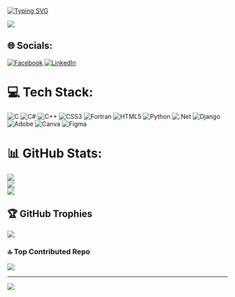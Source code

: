 [![Typing SVG](https://readme-typing-svg.demolab.com?font=Aria+&letterSpacing=&pause=1000&color=5A67CA&width=435&lines=Hey+There!%F0%9F%99%8B%E2%80%8D%E2%99%82%EF%B8%8F+This+is+Nawrose%F0%9F%91%A8%E2%80%8D%F0%9F%92%BB;I+am+embracing+the+journey+ahed+of+me+%F0%9F%9A%B6%E2%80%8D%E2%99%82%EF%B8%8F;There's+planty+to+learn+%F0%9F%92%8E)](https://git.io/typing-svg)

![](https://scontent.fdac134-1.fna.fbcdn.net/v/t39.30808-6/455044456_1020344230003247_6492203427983725345_n.jpg?_nc_cat=110&ccb=1-7&_nc_sid=127cfc&_nc_ohc=giWlEWl8x0oQ7kNvgHJttkC&_nc_ht=scontent.fdac134-1.fna&oh=00_AYABkEMONWIHQF9cyKf2fB9v2TiD7DaGI3-3NndYc2T2TA&oe=66C1B4CF)



## 🌐 Socials:
[![Facebook](https://img.shields.io/badge/Facebook-%231877F2.svg?logo=Facebook&logoColor=white)](https://facebook.com/md.nawroseislam.5) [![LinkedIn](https://img.shields.io/badge/LinkedIn-%230077B5.svg?logo=linkedin&logoColor=white)](https://linkedin.com/in/in/md-nawrose-060650322) 

# 💻 Tech Stack:
![C](https://img.shields.io/badge/c-%2300599C.svg?style=for-the-badge&logo=c&logoColor=white) ![C#](https://img.shields.io/badge/c%23-%23239120.svg?style=for-the-badge&logo=csharp&logoColor=white) ![C++](https://img.shields.io/badge/c++-%2300599C.svg?style=for-the-badge&logo=c%2B%2B&logoColor=white) ![CSS3](https://img.shields.io/badge/css3-%231572B6.svg?style=for-the-badge&logo=css3&logoColor=white) ![Fortran](https://img.shields.io/badge/Fortran-%23734F96.svg?style=for-the-badge&logo=fortran&logoColor=white) ![HTML5](https://img.shields.io/badge/html5-%23E34F26.svg?style=for-the-badge&logo=html5&logoColor=white) ![Python](https://img.shields.io/badge/python-3670A0?style=for-the-badge&logo=python&logoColor=ffdd54) ![.Net](https://img.shields.io/badge/.NET-5C2D91?style=for-the-badge&logo=.net&logoColor=white) ![Django](https://img.shields.io/badge/django-%23092E20.svg?style=for-the-badge&logo=django&logoColor=white) ![Adobe](https://img.shields.io/badge/adobe-%23FF0000.svg?style=for-the-badge&logo=adobe&logoColor=white) ![Canva](https://img.shields.io/badge/Canva-%2300C4CC.svg?style=for-the-badge&logo=Canva&logoColor=white) ![Figma](https://img.shields.io/badge/figma-%23F24E1E.svg?style=for-the-badge&logo=figma&logoColor=white)
# 📊 GitHub Stats:
![](https://github-readme-stats.vercel.app/api?username=MdNawrose&theme=dark&hide_border=false&include_all_commits=false&count_private=false)<br/>
![](https://github-readme-streak-stats.herokuapp.com/?user=MdNawrose&theme=dark&hide_border=false)<br/>
![](https://github-readme-stats.vercel.app/api/top-langs/?username=MdNawrose&theme=dark&hide_border=false&include_all_commits=false&count_private=false&layout=compact)

## 🏆 GitHub Trophies
![](https://github-profile-trophy.vercel.app/?username=MdNawrose&theme=radical&no-frame=false&no-bg=false&margin-w=4)

### 🔝 Top Contributed Repo
![](https://github-contributor-stats.vercel.app/api?username=MdNawrose&limit=5&theme=dark&combine_all_yearly_contributions=true)

---
[![](https://visitcount.itsvg.in/api?id=MdNawrose&icon=0&color=0)](https://visitcount.itsvg.in)

<!-- Proudly created with GPRM ( https://gprm.itsvg.in ) -->














